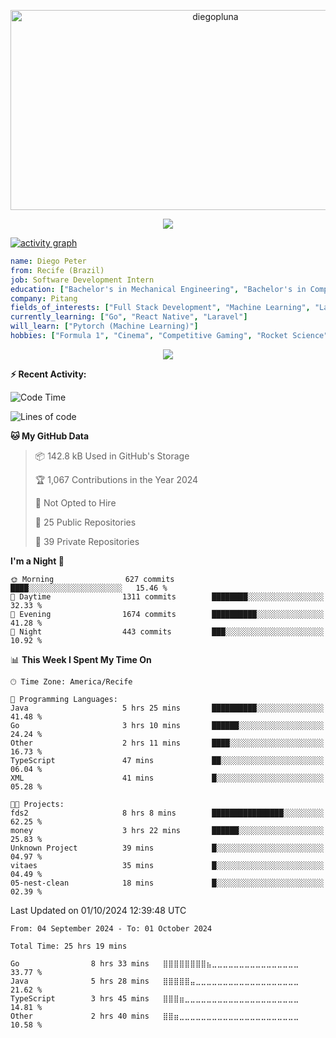 <p align="center">
  <img src="https://socialify.git.ci/diegopluna/diegopluna/image?font=Inter&forks=1&issues=1&language=1&name=1&owner=1&pattern=Brick%20Wall&pulls=1&stargazers=1&theme=Dark" alt="diegopluna" width="640" height="320" />
</p>

<p align="center">
  <img src="https://github-profile-trophy.vercel.app/?username=diegopluna&theme=tokyonight&column=-1"/>
</p>

[![activity graph](https://github-readme-activity-graph.vercel.app/graph?username=diegopluna&theme=github-dark-dimmed&custom_title=diegopluna%20Activity%20Graph&hide_border=true)](https://github.com/ashutosh00710/github-readme-activity-graph)

```yaml
name: Diego Peter
from: Recife (Brazil)
job: Software Development Intern
education: ["Bachelor's in Mechanical Engineering", "Bachelor's in Computer Science"]
company: Pitang
fields_of_interests: ["Full Stack Development", "Machine Learning", "Large Language Models", "Computer Vision"]
currently_learning: ["Go", "React Native", "Laravel"]
will_learn: ["Pytorch (Machine Learning)"]
hobbies: ["Formula 1", "Cinema", "Competitive Gaming", "Rocket Science"]
```
<p align="center">
  <img src="https://music-profile.rayriffy.com/theme/dark.svg?uid=001361.7bf259d2dfb9456ca71b61612518bc5f.0128" />
</p>

**:zap: Recent Activity:**

<!--START_SECTION:activity-->
<!--END_SECTION:activity-->

<!--START_SECTION:waka-->
![Code Time](http://img.shields.io/badge/Code%20Time-20%20hrs%2040%20mins-blue)

![Lines of code](https://img.shields.io/badge/From%20Hello%20World%20I%27ve%20Written-3.7%20million%20lines%20of%20code-blue)

**🐱 My GitHub Data** 

> 📦 142.8 kB Used in GitHub's Storage 
 > 
> 🏆 1,067 Contributions in the Year 2024
 > 
> 🚫 Not Opted to Hire
 > 
> 📜 25 Public Repositories 
 > 
> 🔑 39 Private Repositories 
 > 
**I'm a Night 🦉** 

```text
🌞 Morning                627 commits         ████░░░░░░░░░░░░░░░░░░░░░   15.46 % 
🌆 Daytime                1311 commits        ████████░░░░░░░░░░░░░░░░░   32.33 % 
🌃 Evening                1674 commits        ██████████░░░░░░░░░░░░░░░   41.28 % 
🌙 Night                  443 commits         ███░░░░░░░░░░░░░░░░░░░░░░   10.92 % 
```


📊 **This Week I Spent My Time On** 

```text
🕑︎ Time Zone: America/Recife

💬 Programming Languages: 
Java                     5 hrs 25 mins       ██████████░░░░░░░░░░░░░░░   41.48 % 
Go                       3 hrs 10 mins       ██████░░░░░░░░░░░░░░░░░░░   24.24 % 
Other                    2 hrs 11 mins       ████░░░░░░░░░░░░░░░░░░░░░   16.73 % 
TypeScript               47 mins             ██░░░░░░░░░░░░░░░░░░░░░░░   06.04 % 
XML                      41 mins             █░░░░░░░░░░░░░░░░░░░░░░░░   05.28 % 

🐱‍💻 Projects: 
fds2                     8 hrs 8 mins        ████████████████░░░░░░░░░   62.25 % 
money                    3 hrs 22 mins       ██████░░░░░░░░░░░░░░░░░░░   25.83 % 
Unknown Project          39 mins             █░░░░░░░░░░░░░░░░░░░░░░░░   04.97 % 
vitaes                   35 mins             █░░░░░░░░░░░░░░░░░░░░░░░░   04.49 % 
05-nest-clean            18 mins             █░░░░░░░░░░░░░░░░░░░░░░░░   02.39 % 
```


 Last Updated on 01/10/2024 12:39:48 UTC
<!--END_SECTION:waka-->

<!--START_SECTION:waka-simple-->

```text
From: 04 September 2024 - To: 01 October 2024

Total Time: 25 hrs 19 mins

Go                8 hrs 33 mins   ⣿⣿⣿⣿⣿⣿⣿⣿⣦⣀⣀⣀⣀⣀⣀⣀⣀⣀⣀⣀⣀⣀⣀⣀⣀   33.77 %
Java              5 hrs 28 mins   ⣿⣿⣿⣿⣿⣤⣀⣀⣀⣀⣀⣀⣀⣀⣀⣀⣀⣀⣀⣀⣀⣀⣀⣀⣀   21.62 %
TypeScript        3 hrs 45 mins   ⣿⣿⣿⣶⣀⣀⣀⣀⣀⣀⣀⣀⣀⣀⣀⣀⣀⣀⣀⣀⣀⣀⣀⣀⣀   14.81 %
Other             2 hrs 40 mins   ⣿⣿⣶⣀⣀⣀⣀⣀⣀⣀⣀⣀⣀⣀⣀⣀⣀⣀⣀⣀⣀⣀⣀⣀⣀   10.58 %
```

<!--END_SECTION:waka-simple-->
